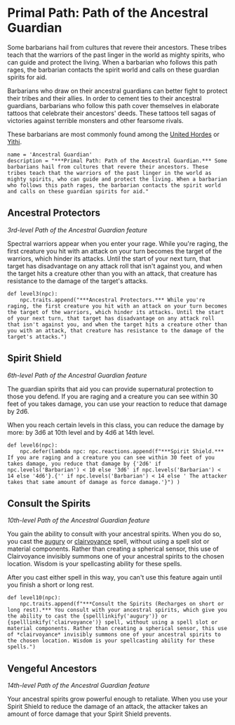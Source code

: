 # Primal Path: Path of the Ancestral Guardian
Some barbarians hail from cultures that revere their ancestors. These tribes teach that the warriors of the past linger in the world as mighty spirits, who can guide and protect the living. When a barbarian who follows this path rages, the barbarian contacts the spirit world and calls on these guardian spirits for aid.

Barbarians who draw on their ancestral guardians can better fight to protect their tribes and their allies. In order to cement ties to their ancestral guardians, barbarians who follow this path cover themselves in elaborate tattoos that celebrate their ancestors' deeds. These tattoos tell sagas of victories against terrible monsters and other fearsome rivals.

These barbarians are most commonly found among the [United Hordes](../../Nations/Tragekia.md) or [Yithi](../../Nations/Yithi.md).

```
name = 'Ancestral Guardian'
description = "***Primal Path: Path of the Ancestral Guardian.*** Some barbarians hail from cultures that revere their ancestors. These tribes teach that the warriors of the past linger in the world as mighty spirits, who can guide and protect the living. When a barbarian who follows this path rages, the barbarian contacts the spirit world and calls on these guardian spirits for aid."
```

## Ancestral Protectors
*3rd-level Path of the Ancestral Guardian feature*

Spectral warriors appear when you enter your rage. While you're raging, the first creature you hit with an attack on your turn becomes the target of the warriors, which hinder its attacks. Until the start of your next turn, that target has disadvantage on any attack roll that isn't against you, and when the target hits a creature other than you with an attack, that creature has resistance to the damage of the target's attacks.

```
def level3(npc):
    npc.traits.append("***Ancestral Protectors.*** While you're raging, the first creature you hit with an attack on your turn becomes the target of the warriors, which hinder its attacks. Until the start of your next turn, that target has disadvantage on any attack roll that isn't against you, and when the target hits a creature other than you with an attack, that creature has resistance to the damage of the target's attacks.")
```

## Spirit Shield
*6th-level Path of the Ancestral Guardian feature*

The guardian spirits that aid you can provide supernatural protection to those you defend. If you are raging and a creature you can see within 30 feet of you takes damage, you can use your reaction to reduce that damage by 2d6.

When you reach certain levels in this class, you can reduce the damage by more: by 3d6 at 10th level and by 4d6 at 14th level.

```
def level6(npc):
    npc.defer(lambda npc: npc.reactions.append(f"***Spirit Shield.*** If you are raging and a creature you can see within 30 feet of you takes damage, you reduce that damage by {'2d6' if npc.levels('Barbarian') < 10 else '3d6' if npc.levels('Barbarian') < 14 else '4d6'}.{'' if npc.levels('Barbarian') < 14 else ' The attacker takes that same amount of damage as force damage.'}") )
```

## Consult the Spirits
*10th-level Path of the Ancestral Guardian feature*

You gain the ability to consult with your ancestral spirits. When you do so, you cast the [augury](../../Magic/Spells/augury.md) or [clairvoyance](../../Magic/Spells/clairvoyance.md) spell, without using a spell slot or material components. Rather than creating a spherical sensor, this use of Clairvoyance invisibly summons one of your ancestral spirits to the chosen location. Wisdom is your spellcasting ability for these spells.

After you cast either spell in this way, you can't use this feature again until you finish a short or long rest.

```
def level10(npc):
    npc.traits.append(f"***Consult the Spirits (Recharges on short or long rest).*** You consult with your ancestral spirits, which give you the ability to cast the {spelllinkify('augury')} or {spelllinkify('clairvoyance')} spell, without using a spell slot or material components. Rather than creating a spherical sensor, this use of *clairvoyance* invisibly summons one of your ancestral spirits to the chosen location. Wisdom is your spellcasting ability for these spells.")
```

## Vengeful Ancestors
*14th-level Path of the Ancestral Guardian feature*

Your ancestral spirits grow powerful enough to retaliate. When you use your Spirit Shield to reduce the damage of an attack, the attacker takes an amount of force damage that your Spirit Shield prevents.
